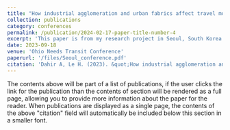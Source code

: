 ```yaml
---
title: "How industrial agglomeration and urban fabrics affect travel mode choice over time"
collection: publications
category: conferences
permalink: /publication/2024-02-17-paper-title-number-4
excerpt: 'This paper is from my research project in Seoul, South Korea from 2018 through 2020'
date: 2023-09-18
venue: 'Ohio Needs Transit Conference'
paperurl: '/files/Seoul_conference.pdf'
citation: 'Dahir A, Le H. (2023). &quot;How industrial agglomeration and urban fabrics affect travel mode choice over time.&quot; <i>Ohio Needs Transit Conference</i>.'
---
```


The contents above will be part of a list of publications, if the user clicks the link for the publication than the contents of section will be rendered as a full page, allowing you to provide more information about the paper for the reader. When publications are displayed as a single page, the contents of the above "citation" field will automatically be included below this section in a smaller font.
